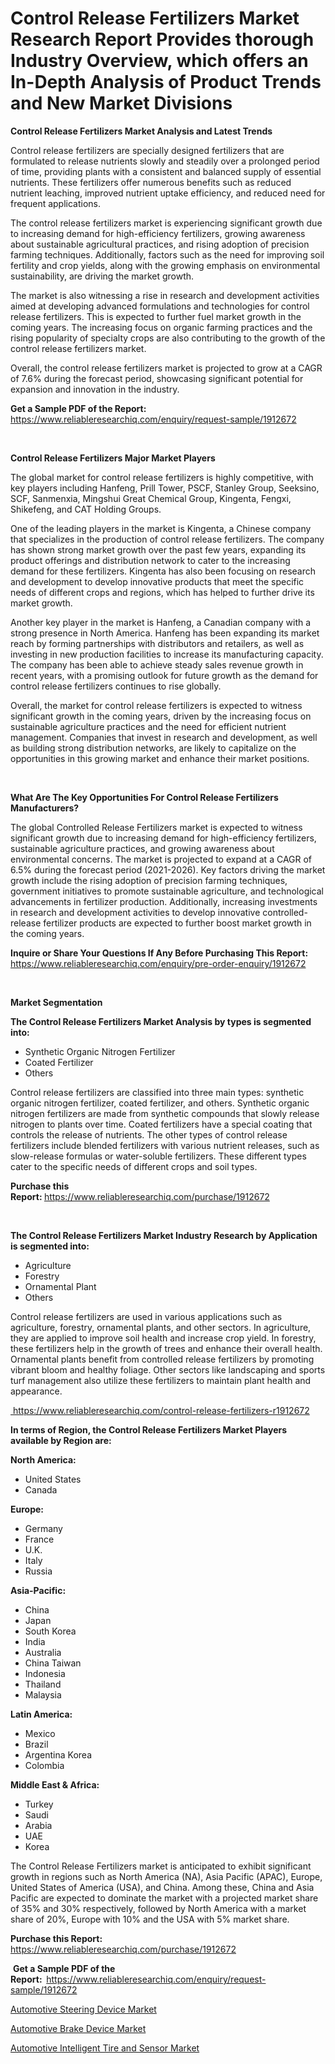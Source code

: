 <p><h1>Control Release Fertilizers Market Research Report Provides thorough Industry Overview, which offers an In-Depth Analysis of Product Trends and New Market Divisions</h1></p><p><strong>Control Release Fertilizers Market Analysis and Latest Trends</strong></p>
<p><p>Control release fertilizers are specially designed fertilizers that are formulated to release nutrients slowly and steadily over a prolonged period of time, providing plants with a consistent and balanced supply of essential nutrients. These fertilizers offer numerous benefits such as reduced nutrient leaching, improved nutrient uptake efficiency, and reduced need for frequent applications.</p><p>The control release fertilizers market is experiencing significant growth due to increasing demand for high-efficiency fertilizers, growing awareness about sustainable agricultural practices, and rising adoption of precision farming techniques. Additionally, factors such as the need for improving soil fertility and crop yields, along with the growing emphasis on environmental sustainability, are driving the market growth.</p><p>The market is also witnessing a rise in research and development activities aimed at developing advanced formulations and technologies for control release fertilizers. This is expected to further fuel market growth in the coming years. The increasing focus on organic farming practices and the rising popularity of specialty crops are also contributing to the growth of the control release fertilizers market.</p><p>Overall, the control release fertilizers market is projected to grow at a CAGR of 7.6% during the forecast period, showcasing significant potential for expansion and innovation in the industry.</p></p>
<p><strong>Get a Sample PDF of the Report:&nbsp;</strong> <a href="https://www.reliableresearchiq.com/enquiry/request-sample/1912672">https://www.reliableresearchiq.com/enquiry/request-sample/1912672</a></p>
<p>&nbsp;</p>
<p><strong>Control Release Fertilizers Major Market Players</strong></p>
<p><p>The global market for control release fertilizers is highly competitive, with key players including Hanfeng, Prill Tower, PSCF, Stanley Group, Seeksino, SCF, Sanmenxia, Mingshui Great Chemical Group, Kingenta, Fengxi, Shikefeng, and CAT Holding Groups.</p><p>One of the leading players in the market is Kingenta, a Chinese company that specializes in the production of control release fertilizers. The company has shown strong market growth over the past few years, expanding its product offerings and distribution network to cater to the increasing demand for these fertilizers. Kingenta has also been focusing on research and development to develop innovative products that meet the specific needs of different crops and regions, which has helped to further drive its market growth.</p><p>Another key player in the market is Hanfeng, a Canadian company with a strong presence in North America. Hanfeng has been expanding its market reach by forming partnerships with distributors and retailers, as well as investing in new production facilities to increase its manufacturing capacity. The company has been able to achieve steady sales revenue growth in recent years, with a promising outlook for future growth as the demand for control release fertilizers continues to rise globally.</p><p>Overall, the market for control release fertilizers is expected to witness significant growth in the coming years, driven by the increasing focus on sustainable agriculture practices and the need for efficient nutrient management. Companies that invest in research and development, as well as building strong distribution networks, are likely to capitalize on the opportunities in this growing market and enhance their market positions.</p></p>
<p>&nbsp;</p>
<p><strong>What Are The Key Opportunities For Control Release Fertilizers Manufacturers?</strong></p>
<p><p>The global Controlled Release Fertilizers market is expected to witness significant growth due to increasing demand for high-efficiency fertilizers, sustainable agriculture practices, and growing awareness about environmental concerns. The market is projected to expand at a CAGR of 6.5% during the forecast period (2021-2026). Key factors driving the market growth include the rising adoption of precision farming techniques, government initiatives to promote sustainable agriculture, and technological advancements in fertilizer production. Additionally, increasing investments in research and development activities to develop innovative controlled-release fertilizer products are expected to further boost market growth in the coming years.</p></p>
<p><strong>Inquire or Share Your Questions If Any Before Purchasing This Report:</strong> <a href="https://www.reliableresearchiq.com/enquiry/pre-order-enquiry/1912672">https://www.reliableresearchiq.com/enquiry/pre-order-enquiry/1912672</a></p>
<p>&nbsp;</p>
<p><strong>Market Segmentation</strong></p>
<p><strong>The Control Release Fertilizers Market Analysis by types is segmented into:</strong></p>
<p><ul><li>Synthetic Organic Nitrogen Fertilizer</li><li>Coated Fertilizer</li><li>Others</li></ul></p>
<p><p>Control release fertilizers are classified into three main types: synthetic organic nitrogen fertilizer, coated fertilizer, and others. Synthetic organic nitrogen fertilizers are made from synthetic compounds that slowly release nitrogen to plants over time. Coated fertilizers have a special coating that controls the release of nutrients. The other types of control release fertilizers include blended fertilizers with various nutrient releases, such as slow-release formulas or water-soluble fertilizers. These different types cater to the specific needs of different crops and soil types.</p></p>
<p><strong>Purchase this Report:&nbsp;</strong><a href="https://www.reliableresearchiq.com/purchase/1912672">https://www.reliableresearchiq.com/purchase/1912672</a></p>
<p>&nbsp;</p>
<p><strong>The Control Release Fertilizers Market Industry Research by Application is segmented into:</strong></p>
<p><ul><li>Agriculture</li><li>Forestry</li><li>Ornamental Plant</li><li>Others</li></ul></p>
<p><p>Control release fertilizers are used in various applications such as agriculture, forestry, ornamental plants, and other sectors. In agriculture, they are applied to improve soil health and increase crop yield. In forestry, these fertilizers help in the growth of trees and enhance their overall health. Ornamental plants benefit from controlled release fertilizers by promoting vibrant bloom and healthy foliage. Other sectors like landscaping and sports turf management also utilize these fertilizers to maintain plant health and appearance.</p></p>
<p><a href="https://www.reliableresearchiq.com/control-release-fertilizers-r1912672">&nbsp;https://www.reliableresearchiq.com/control-release-fertilizers-r1912672</a></p>
<p><strong>In terms of Region, the Control Release Fertilizers Market Players available by Region are:</strong></p>
<p>
    <p> <strong> North America: </strong>
        <ul>
            <li>United States</li>
            <li>Canada</li>
        </ul>
        </p> 
    <p> <strong> Europe: </strong>
        <ul>
            <li>Germany</li>
            <li>France</li>
            <li>U.K.</li>
            <li>Italy</li>
            <li>Russia</li>
        </ul>
        </p> 
    <p> <strong> Asia-Pacific: </strong>
        <ul>
            <li>China</li>
            <li>Japan</li>
            <li>South Korea</li>
            <li>India</li>
            <li>Australia</li>
            <li>China Taiwan</li>
            <li>Indonesia</li>
            <li>Thailand</li>
            <li>Malaysia</li>
        </ul>
        </p> 
    <p> <strong> Latin America: </strong>
        <ul>
            <li>Mexico</li>
            <li>Brazil</li>
            <li>Argentina Korea</li>
            <li>Colombia</li>
        </ul>
        </p> 
    <p> <strong> Middle East & Africa: </strong>
        <ul>
            <li>Turkey</li>
            <li>Saudi</li>
            <li>Arabia</li>
            <li>UAE</li>
            <li>Korea</li>
        </ul>
    </p>
    </p>
<p><p>The Control Release Fertilizers market is anticipated to exhibit significant growth in regions such as North America (NA), Asia Pacific (APAC), Europe, United States of America (USA), and China. Among these, China and Asia Pacific are expected to dominate the market with a projected market share of 35% and 30% respectively, followed by North America with a market share of 20%, Europe with 10% and the USA with 5% market share.</p></p>
<p><strong>Purchase this Report: </strong><a href="https://www.reliableresearchiq.com/purchase/1912672">https://www.reliableresearchiq.com/purchase/1912672</a></p>
<p>&nbsp;<strong>Get a Sample PDF of the Report:&nbsp;&nbsp;</strong><a href="https://www.reliableresearchiq.com/enquiry/request-sample/1912672">https://www.reliableresearchiq.com/enquiry/request-sample/1912672</a></p>
<p><strong></strong></p>
<p><p><a href="https://medium.com/@charityrice1939/automotive-steering-device-market-size-share-analysis-growth-trends-forecasts-2024-2031-34abfd0abe94">Automotive Steering Device Market</a></p><p><a href="https://medium.com/@tedbrakus/global-automotive-brake-device-market-status-2024-2031-and-forecast-by-region-product-end-4fc51f5e4960">Automotive Brake Device Market</a></p><p><a href="https://github.com/EveKerluke2023/Market-Research-Report-List-2/blob/main/automotive-intelligent-tire-and-sensor-market.md">Automotive Intelligent Tire and Sensor Market</a></p></p>
